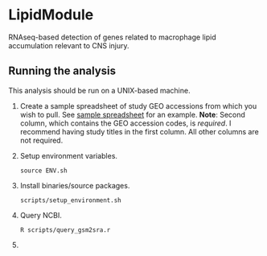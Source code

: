 # LipidModule

RNAseq-based detection of genes related to macrophage lipid accumulation relevant to CNS injury.

## Running the analysis

This analysis should be run on a UNIX-based machine.

1. Create a sample spreadsheet of study GEO accessions from which you wish to pull. See [sample spreadsheet](data/samples_sheet.csv) for an example. **Note**: Second column, which contains the GEO accession codes, is *required*. I recommend having study titles in the first column. All other columns are not required.

1. Setup environment variables.
    ```
    source ENV.sh
    ```   
1. Install binaries/source packages.
    ```
    scripts/setup_environment.sh
    ```
1. Query NCBI.
    ```
    R scripts/query_gsm2sra.r
    ```
1.
